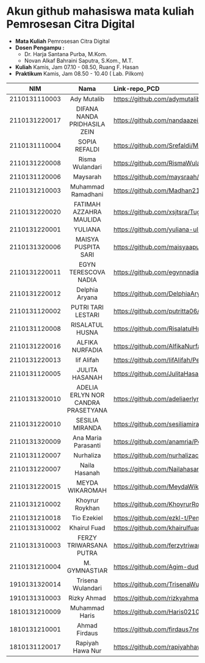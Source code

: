# Akun github mahasiswa mata kuliah Pemrosesan Citra Digital

- **Mata Kuliah** Pemrosesan Citra Digital
- **Dosen Pengampu :**
    - Dr. Harja Santana Purba, M.Kom.
    - Novan Alkaf Bahraini Saputra, S.Kom., M.T.
- **Kuliah** Kamis, Jam 07.10 - 08.50, Ruang F. Hasan
- **Praktikum** Kamis, Jam 08.50 - 10.40 ( Lab. Pilkom)


| NIM | Nama | Link-repo_PCD |
| ----------- | :---------: | :---------- |
| 2110131110003 | Ady Mutalib | https://github.com/adymutalib/Tugas_Pemrosesan_Citra_Digital.git |
| 2110131220017 | DIFANA NANDA PRIDHASILA ZEIN | https://github.com/nandaazein/Pemrosesan-Citra-Digital.git |
| 2110131110004 | SOPIA REFALDI | https://github.com/Srefaldi/Mata-Kuliah-Pemrosesan-Citra-Digital.git |
| 2110131220008 | Risma Wulandari | https://github.com/RismaWulandarii/Tugas_Pemrosesan_Citra_Digital.git |
| 2110131120006 | Maysarah | https://github.com/maysraah/Tugas_Pemrosesan_Citra_Digital |
| 2110131210003 | Muhammad Ramadhani | https://github.com/Madhan215/Perkuliahan/tree/main/Semester_3/Tugas_Pemprosesan_Citra_Digital |
| 2110131220020 | FATIMAH AZZAHRA MAULIDA | https://github.com/xsjtsra/Tugas_PemrosesanCitraDigital |
| 2110131220001 | YULIANA | https://github.com/yuliana-ulm/Tugas_Pemrosesan-Citra-Digital |
| 2110131320006 | MAISYA PUSPITA SARI | https://github.com/maisyaapuspitaa/Tugas_Pemrosesan_Citra_Digital |
| 2110131220011 | EGYN TERESCOVA NADIA | https://github.com/egynnadia/Tugas-Individu-PCD |
| 2110131220012 | Delphia Aryana | https://github.com/DelphiaAryana/Pemrosesan-Citra-Digital |
| 2110131120002 | PUTRI TARI LESTARI | https://github.com/putritta06/my_repository/tree/master/PEMROSESAN_CITRA_DIGITAL |
| 2110131120008 | RISALATUL HUSNA | https://github.com/RisalatulHusna/Tugas_Pemrosesan_Citra_Digital.git |
| 2110131220016 | ALFIKA NURFADIA | https://github.com/AlfikaNurfadia/Tugas_PCD |
| 2110131220013 | Iif Alifah | https://github.com/IifAlifah/Pemrosesan-Citra-Digital |
| 2110131120005 | JULITA HASANAH | https://github.com/JulitaHasanah/Pemrosesan-Citra-Digital |
| 2110131320010 | ADELIA ERLYN NOR CANDRA PRASETYANA | https://github.com/adeliaerlyn/Pemrosesan-Citra-Digital |
| 2110131220010 | SESILIA MIRANDA | https://github.com/sesiliamiranda/Pengolahan_Citra_Digital |
| 2110131320009 | Ana Maria Parasanti | https://github.com/anamria/PemrosesanCitraDigital |
| 2110131120007 | Nurhaliza | https://github.com/nurhalizach/Pemrosesan_Citra_Digital |
| 2110131220007 | Naila Hasanah | https://github.com/Nailahasanah/Pemprosesan-Citra-Digital_PCD.git |
| 2110131220015 | MEYDA WIKAROMAH | https://github.com/MeydaWikaromah/Tugas_Pemrosesan_Citra_Digital |
| 2110131210002 | Khoyrur Roykhan | https://github.com/KhoyrurRoykhan/Pemrosesan_Citra_Digital |
| 2110131210018 | Tio Ezekiel | https://github.com/ezkl-t/Pemrosesan_Citra_Digital |
| 2110131310002 | Khairul Fuad | https://github.com/khairulfuad09/Pemrosesan_Citra_Digital.git |
| 2110131310003 | FERZY TRIWARSANA PUTRA | https://github.com/ferzytriwarsanaputra/Tugas_Pemrosesan_Citra_Digital |
| 2110131210004 | M. GYMNASTIAR | https://github.com/Agim-dudu/Pemrosesan_Citra_Digital |
| 1910131320014 | Trisena Wulandari | https://github.com/TrisenaWulandari/Pemrosesan-Citra-Digital |
| 1910131310003 | Rizky Ahmad | https://github.com/rizkyahmad16/ABKC6306_Pemrosesan_Citra_Digital |
| 1810131210009 | Muhammad Haris | https://github.com/Haris0210/Tugas_Pemprosesan_Citra_Digital |
| 1810131210001 | Ahmad Firdaus | https://github.com/firdaus7neo/Pemrosesan-Citra-Digital-2022-2023 |
| 1810131120017 | Rapiyah Hawa Nur | https://github.com/rapiyahhawanur21/Pemrosesan-Citra-Digital.git |



